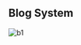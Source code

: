 Blog System
---------------------
![b1](https://user-images.githubusercontent.com/71227623/175297995-c11e5d08-491f-442c-ac48-28c4526942c4.png)
